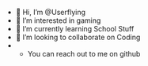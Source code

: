 - 👋 Hi, I’m @Userflying
- 👀 I’m interested in gaming
- 🌱 I’m currently learning School Stuff
- 💞️ I’m looking to collaborate on Coding
- * You can reach out to me on github

<!---
Userflying/Userflying is a ✨ special ✨ repository because its `README.md` (this file) appears on your GitHub profile.
You can click the Preview link to take a look at your changes.
--->
